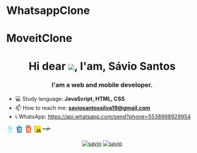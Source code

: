 # WhatsappClone
# MoveitClone
<h1 align="center">Hi dear <img src="https://raw.githubusercontent.com/kaueMarques/kaueMarques/master/hi.gif" width="30px">, I'am, Sávio Santos</h1>
<h3 align="center">I'am a web and mobile developer.</h3>

- 💻 Study language: **JavaScript, HTML, CSS**
- 📫 How to reach me: **saviosantossilva19@gmail.com**
- 📞 WhatsApp: https://api.whatsapp.com/send?phone=5538998929954


<div align="left">
<img src="https://raw.githubusercontent.com/devicons/devicon/master/icons/react/react-original-wordmark.svg" alt="react" width="20" height="20"/>
<img src="https://raw.githubusercontent.com/devicons/devicon/master/icons/css3/css3-plain-wordmark.svg" alt="css3"  width="20" height="20"/>
<img src="https://raw.githubusercontent.com/devicons/devicon/master/icons/html5/html5-original-wordmark.svg" alt="html5"  width="20" height="20"/>
<img src="https://raw.githubusercontent.com/devicons/devicon/master/icons/javascript/javascript-original.svg" alt="javascript" width="20" height="20"/>
<img src="https://raw.githubusercontent.com/devicons/devicon/master/icons/nodejs/nodejs-original-wordmark.svg" alt="nodejs" width="20" height="20"/></p><p align="center">
</div>

<p align="center">
<a href="https://www.linkedin.com/in/savio-santos-147b0018a" target="blank"><img align="center" src="https://cdn.jsdelivr.net/npm/simple-icons@3.0.1/icons/linkedin.svg" alt="savio" height="20" width="20" /></a>
<a href="https://instagram.com/stories/savio_santos_19/2531469881082485691?igshid=1j5ek4minbjgw" target="blank"><img align="center" src="https://cdn.jsdelivr.net/npm/simple-icons@3.0.1/icons/instagram.svg" alt="savio" height="20" width="20" /></a>
</p>
